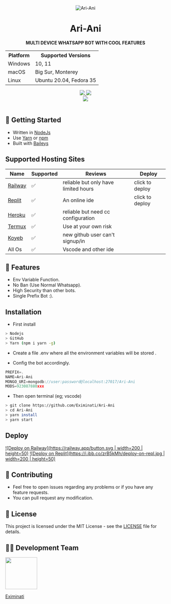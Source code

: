 

<div align="center">
    <img src="https://i.pinimg.com/564x/a1/83/38/a183388b010c4a47c828ecc20d27b79c.jpg" alt="Ari-Ani" />
</div>

<h1 align="center">Ari-Ani</h1>

<p align="center">
    <strong>MULTI DEVICE WHATSAPP BOT WITH COOL FEATURES</strong>
</p>

<table align="center">
    <tr>
        <th>Platform</th>
        <th>Supported Versions</th>
    </tr>
    <tr>
        <td>Windows</td>
        <td>10, 11</td>
    </tr>
    <tr>
        <td>macOS</td>
        <td>Big Sur, Monterey</td>
    </tr>
    <tr>
        <td>Linux</td>
        <td>Ubuntu 20.04, Fedora 35</td>
    </tr>
</table>

<p align="center">
  <a href="https://github.com/Eximinati/Ari-Ani/fork">
    <img src="https://img.shields.io/github/forks/Eximinati/Ari-Ani?label=Fork&style=social">
    
    
  <a href="https://github.com/Eximinati/Ari-Ani/stargazers">
    <img src="https://img.shields.io/github/stars/Eximinati/Ari-Ani?style=social">
  </a>

<br>

<a href="https://github.com/Eximinati/Ari-Ani">
    <img src="https://visitor-badge.glitch.me/badge?page_id=https://github.com/Eximinati/Ari-Ani.visitor-badge&left_text=Total%20People%20Visited">
  </a>
  <br><br>

## 🚀 Getting Started

- Written in [NodeJs](https://nodejs.org/)
- Use [Yarn](https://yarnpkg.com) or [npm](npmjs.com)
- Built with [Baileys](https://github.com/adiwajshing/Baileys)

## Supported Hosting Sites

| Name | Supported | Reviews | Deploy |
| -------- | -------- | -------- | -------- |
| <a href="https://railway.app/new/template/cusVAZ?referralCode=iTIHSx" target="_blank">Railway</a> | ✅ | reliable but only have limited hours | click to deploy |
| <a href="https://replit.com/new/github/Eximinati/Ari-Ani" target="_blank">Replit</a> | ✅ | An online ide | click to deploy |
| <a href="https://heroku.com" target="_blank">Heroku</a> | ✅ | reliable but need cc configuration |
| <a href="https://termux.com" target="_blank">Termux</a> | ✅ | Use at your own risk |
| <a href="https://www.koyeb.com" target="_blank">Koyeb</a> | ✅ | new github user can't signup/in |
| All Os | ✅ | Vscode and other ide |


## 🎯 Features

- Env Variable Function.
- No Ban (Use Normal Whatsapp).
- High Security than other bots.
- Single Prefix Bot :).

## Installation


- First install
```bash
> Nodejs
> GitHub 
> Yarn (npm i yarn -g)
```
- Create a file .env where all the environment variables will be stored .

- Config the bot accordingly.

```js
PREFIX=.
NAME=Ari-Ani
MONGO_URI=mongodb://user:password@localhost:27017/Ari-Ani
MODS=923087880xxx
```
- Then open terminal (eg; vscode)

```bash
> git clone https://github.com/Eximinati/Ari-Ani
> cd Ari-Ani
> yarn install  
> yarn start
```

## Deploy

[![Deploy on Railway](https://railway.app/button.svg | width=200 | height=50)](https://railway.app/new/template/cusVAZ?referralCode=iTIHSx)
[![Deploy on Replit](https://i.ibb.co/zrB5kMh/deploy-on-repl.jpg | width=200 | height=50)](https://repl.it/github/Eximinati/Ari-Ani)
      
## 🤝 Contributing

+ Feel free to open issues regarding any problems or if you have any feature requests.
+ You can pull request any modification.

## 📜 License

This project is licensed under the MIT License - see the [LICENSE](LICENSE) file for details.

## 🧑‍💻 Development Team

<a href="https://github.com/pratyush4932"><img src="https://github.com/Eximinati.png?size=100" width="100" height="100"></a>

[Eximinati](https://github.com/Eximinati)
